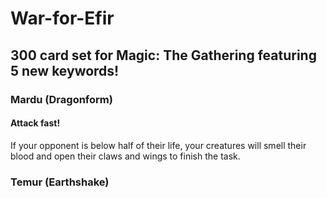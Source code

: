 # War-for-Efir
## 300 card set for Magic: The Gathering featuring 5 new keywords!
### Mardu (Dragonform)
#### Attack fast! 
If your opponent is below half of their life, your creatures will smell their blood and open their claws and wings to finish the task.
### Temur (Earthshake)

